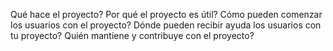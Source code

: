 Qué hace el proyecto?
Por qué el proyecto es útil?
Cómo pueden comenzar los usuarios con el proyecto?
Dónde pueden recibir ayuda los usuarios con tu proyecto?
Quién mantiene y contribuye con el proyecto?